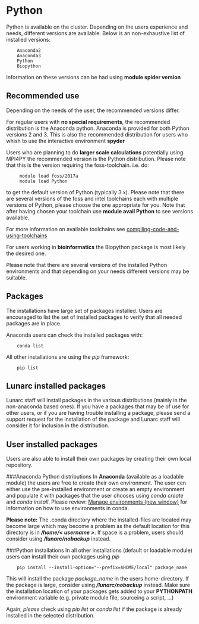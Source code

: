 # Python

Python is available on the cluster. Depending on the users experience and needs, different versions are available. Below is an non-exhaustive list of installed versions:

        Anaconda2 
        Anaconda3
        Python
        Biopython
        
Information on these versions can be had using **module spider version**



## Recommended use

Depending on the needs of the user, the recommended versions differ.

For regular users with **no special requirements**, the recommended distribution is the Anaconda python. Anaconda is provided for both Python versions 2 and 3. This is also the recommended distribution for users who whish to use the interactive environment **spyder** 

Users who are planning to do **larger scale calculations** potentially using MPI4PY the recommended version is the Python distribution. Please note that this is the version requiring the foss-toolchain. i.e. do:
        
         module load foss/2017a
         module load Python

to get the default version of Python (typically 3.x). 
Please note that there are several versions of the foss and intel toolchains each with multiple versions of Python, please choose the one appropriate for you. Note that after having chosen your toolchain use **module avail Python** to see versions available.

For more information on available toolchains see [compiling-code-and-using-toolchains](http://lunarc-documentation.readthedocs.io/en/latest/aurora_modules/#compiling-code-and-using-toolchains)

For users working in **bioinformatics** the Biopython package is most likely the desired one.

Please note that there are several versions of the installed Python environments and that depending on your needs different versions may be suitable. 

## Packages

The installations have large set of packages installed. Users are encouraged to list the set of installed packages to verify that all needed packages are in place.

Anaconda users can check the installed packages with:

        conda list

All other installations are using the *pip* framework:

        pip list

## Lunarc installed packages

Lunarc staff will install packages in the various distributions (mainly in the non-anaconda based ones). If you have a packages that may be of use for other users, or if you are having trouble installing a package, please send a support request for the installation of the package and Lunarc staff will consider it for inclusion in the distribution. 

## User installed packages

Users are also able to install their own packages by creating their own local repository.

###Anaconda Python distributions
In **Anaconda** (available as a loadable module) the users are free to create their own environment. The user cen either use the pre-installed environment or create an empty environment and populate it with packages that the user chooses using *conda create* and *conda install*. Please review: <a target="_blank" href="https://conda.io/docs/user-guide/tasks/manage-environments.html"> Manage environments (new window)</a> for information on how to use environments in conda. 

**Please note:** The .conda directory where the installed-files are located may become large which may become a problem as the default location for this directory is in ***/home/< username >***. If space is a problem, users should consider using ***/lunarc/nobackup*** instead.

###Python installations
In all other installations (default or loadable module) users can install their own packages using *pip*

        pip install --install-option="--prefix=$HOME/local" package_name

This will install the package *package_name* in the users home-directory. If the package is large, consider using ***/lunarc/nobackup*** instead.  Make sure the installation location of your packages gets added to your **PYTHONPATH** environment variable (e.g. private module file, sourceing a script, ...)

Again, *please* check using *pip list* or *conda list* if the package is already installed in the selected distribution. 


